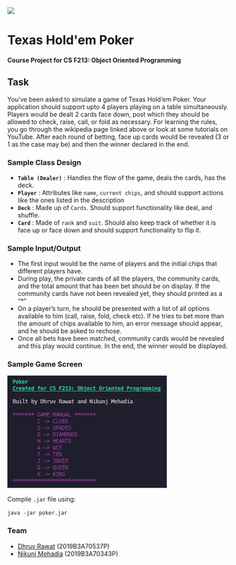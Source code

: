 ![](https://s2.best-wallpaper.net/wallpaper/3840x1200/1802/Poker-card_3840x1200.jpg)

# Texas Hold'em Poker

#### Course Project for CS F213: Object Oriented Programming

## Task

You’ve been asked to simulate a game of Texas Hold‘em Poker. Your application should support upto 4 players playing on a table simultaneously. Players would be dealt 2 cards face down, post which they should be allowed to check, raise, call, or fold as necessary. For learning the rules, you go through the wikipedia page linked above or look at some tutorials on YouTube. After each round of betting, face up cards would be revealed (3 or 1 as the case may be) and then the winner declared in the end.

### Sample Class Design

- **`Table (Dealer)`** : Handles the flow of the game, deals the cards, has the deck.
- **`Player`** : Attributes like `name`, `current chips`, and should support actions like the ones listed in the description
- **`Deck`** : Made up of `Cards`. Should support functionality like deal, and shuffle. 
- **`Card`** : Made of `rank` and `suit`. Should also keep track of whether it is face up or face down and should support functionality to flip it. 

### Sample Input/Output

- The first input would be the name of players and the initial chips that different players have.
- During play, the private cards of all the players, the community cards, and the total amount that has been bet should be on display. If the community cards have not been revealed yet, they should printed as a “*”
- On a player’s turn, he should be presented with a list of all options available to him (call, raise, fold, check etc). If he tries to bet more than the amount of chips available to him, an error message should appear, and he should be asked to rechose. 
- Once all bets have been matched, community cards would be revealed and this play would continue.
In the end, the winner would be displayed. 


### Sample Game Screen

![](resources/main.png)

Compile `.jar` file using:
```
java -jar poker.jar
```

### Team
- [Dhruv Rawat](https://github.com/thedhruvrawat) (2019B3A70537P)
- [Nikunj Mehadia](https://github.com/Nikunj1311) (2019B3A70343P)